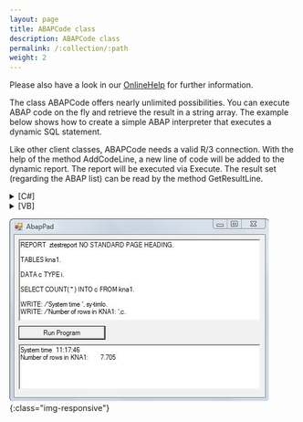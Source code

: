 ```yaml
---
layout: page
title: ABAPCode class
description: ABAPCode class
permalink: /:collection/:path
weight: 2
---
```


Please also have a look in our [OnlineHelp](https://help.theobald-software.com/en/) for further information.

The class ABAPCode offers nearly unlimited possibilities. You can execute ABAP code on the fly and retrieve the result in a string array. The example below shows how to create a simple ABAP interpreter that executes a dynamic SQL statement.

Like other client classes, ABAPCode needs a valid R/3 connection. With the help of the method AddCodeLine, a new line of code will be added to the dynamic report. The report will be executed via Execute. The result set (regarding the ABAP list) can be read by the method GetResultLine.

<details>
<summary>[C#]</summary>
{% highlight csharp %}
private void button1_Click(object sender, System.EventArgs e)
        {
            R3Connection con = new R3Connection("SAPServer",00,"SAPUser","Password","EN","800");
            con.Open(false);
            ERPConnect.Utils.ABAPCode code = new ERPConnect.Utils.ABAPCode();
            code.Connection = con;
  
            foreach(string s in textBox1.Lines)
                code.AddCodeLine(s);
  
            if (code.Execut e())
            {
                for(int i=0; i < code.ResultLineCount; i++)
                    textBox2.Text += code.GetResultLine(i) + "\r\n";
            }
            else
                textBox2.Text = "ABAP Error: " + code.LastABAPSyntaxError;
        }
{% endhighlight %}
</details>

<details>
<summary>[VB]</summary>
{% highlight visualbasic %}
Private Sub button1_Click(ByVal sender As System.Object, ByVal e As System.EventArgs) Handles button1.Click
        Dim con As New R3Connection("SAPServer",00,"SAPUser","Password","EN","800")
        con.Open(False)
  
        Dim code = New ERPConnect.Utils.ABAPCode
        code.Connection = con
  
        Dim s As String
        For Each s In textBox1.Lines
            code.AddCodeLine(s)
        Next
  
        Dim i As Integer
        If code.Execut e() Then
            For i = 0 To code.ResultLineCount - 1
                textBox2.Text += code.GetResultLine(i) + vbCrLf
            Next
        Else
            textBox2.Text = "ABAP Error: " + code.LastABAPSyntaxError
        End If
    End Sub
{% endhighlight %}
</details>

![ABAPPad](/img/contents/ABAPPad.jpg){:class="img-responsive"}
